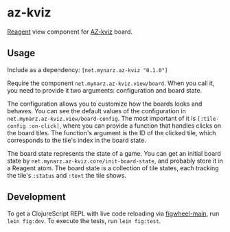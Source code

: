 # az-kviz

[Reagent](https://reagent-project.github.io) view component for [AZ-kvíz](https://cs.wikipedia.org/wiki/AZ-kv%C3%ADz) board.

## Usage

Include as a dependency: `[net.mynarz.az-kviz "0.1.0"]`

Require the component `net.mynarz.az-kviz.view/board`. When you call it, you need to provide it two arguments: configuration and board state.

The configuration allows you to customize how the boards looks and behaves. You can see the default values of the configuration in `net.mynarz.az-kviz.view/board-config`. The most important of it is `[:tile-config :on-click]`, where you can provide a function that handles clicks on the board tiles. The function's argument is the ID of the clicked tile, which corresponds to the tile's index in the board state.

The board state represents the state of a game. You can get an initial board state by `net.mynarz.az-kviz.core/init-board-state`, and probably store it in a Reagent atom. The board state is a collection of tile states, each tracking the tile's `:status` and `:text` the tile shows.

## Development

To get a ClojureScript REPL with live code reloading via [figwheel-main](https://figwheel.org), run `lein fig:dev`. To execute the tests, run `lein fig:test`.
